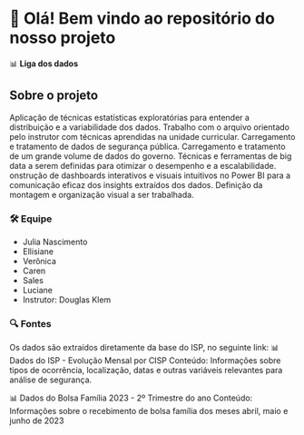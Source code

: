 # 👋 Olá! Bem vindo ao repositório do nosso projeto

📊 **Liga dos dados**  

## Sobre o projeto
Aplicação de técnicas estatísticas exploratórias para entender a distribuição e a variabilidade dos dados.
Trabalho com o arquivo orientado pelo instrutor com técnicas aprendidas na unidade curricular.
Carregamento e tratamento de dados de segurança pública.
Carregamento e tratamento de um grande volume de dados do governo.
Técnicas e ferramentas de big data a serem definidas para otimizar o desempenho e a escalabilidade.
onstrução de dashboards interativos e visuais intuitivos no Power BI para a comunicação eficaz dos insights extraídos dos dados.
Definição da montagem e organização visual a ser trabalhada.

### 🛠️ Equipe
- Julia Nascimento
- Ellisiane
- Verônica
- Caren
- Sales
- Luciane
- Instrutor: Douglas Klem

### 🔍 Fontes
Os dados são extraídos diretamente da base do ISP, no seguinte link:
📊 Dados do ISP - Evolução Mensal por CISP
Conteúdo: Informações sobre tipos de ocorrência, localização, datas e outras variáveis relevantes para análise de segurança.

📊 Dados do Bolsa Família 2023 - 2º Trimestre do ano
Conteúdo: Informações sobre o recebimento de bolsa família dos meses abril, maio e junho de 2023
<!--
